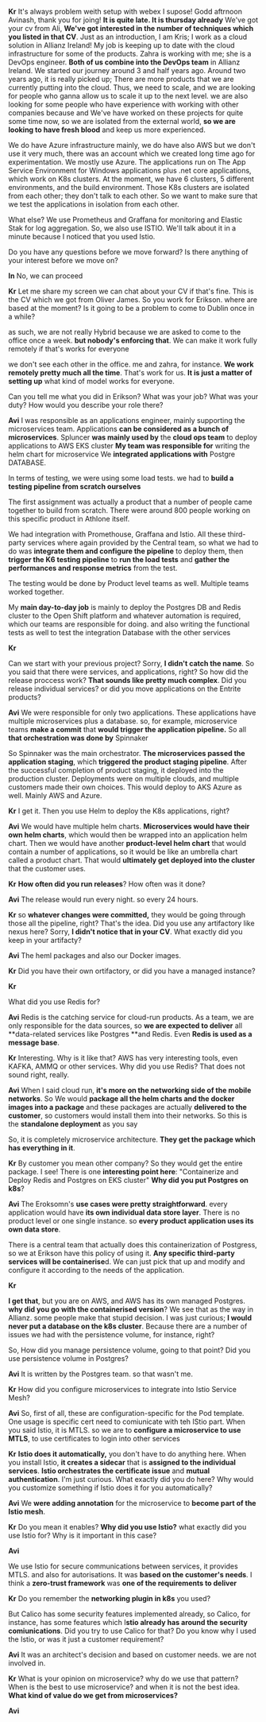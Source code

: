 **Kr**
It's always problem weith setup with webex I supose!
Godd aftrnoon Avinash, thank you for joing! **It is quite late. It is thursday already**
We've got your cv from Ali, **We've got interested in the number of techniques which you listed in that CV**.
Just as an introduction, I am Kris; I work as a cloud solution in Allianz Ireland!
My job is keeping up to date with the cloud infrastructure for some of the products. Zahra is working with me; she is a DevOps engineer. 
**Both of us combine into the DevOps team** in Allianz Ireland. We started our journey around 3 and half years ago. 
Around two years ago, it is really picked up; 
There are more products that we are currently putting into the cloud. Thus, we need to scale, and we are looking for people who ganna allow us to
scale it up to the next level. we are also looking for some people who have experience with working with other companies because and We've have worked on these projects for quite some time now, so we are isolated from the external world, **so we are looking to have fresh blood** and keep us more experienced.




We do have Azure infrastructure mainly,  we do have also AWS but we don't use it very much, there was an account which we created long time ago for experimentation.
We mostly use Azure. The applications run on The App Service Environment for Windows applications plus .net core applications, which work on K8s clusters.
At the moment, we have 6 clusters, 5 different environments, and the build environment. Those K8s clusters are isolated from each other; they don't talk to each other.
So we want to make sure that we test the applications in isolation from each other.


What else? We use Prometheus and Graffana for monitoring and Elastic Stak for log aggregation. So, we also use ISTIO. We'll talk about it in a minute because I noticed that you used Istio.


Do you have any questions before we move forward? Is there anything of your interest before we move on?

**In**
No, we can proceed

**Kr**
Let me share my screen we can chat about your CV if that's fine.
This is the CV which we got from Oliver James.
So you work for Erikson. 
where are based at the moment? Is it going to be a problem to come to Dublin once in a while?


as such, we are not really Hybrid because we are asked to come to the office once a week. **but nobody's enforcing that**. We can make it work fully remotely if that's works for everyone

we don't see each other in the office. me and zahra, for instance. **We work remotely pretty much all the time**. That's work for us. 
**It is just a matter of setting up** what kind of model works for everyone.

Can you tell me what you did in Erikson? What was your job? What was your duty? How would you describe your role there?

**Avi**
I was responsible as an applications engineer, mainly supporting the microservices team.
Applications **can be considered as a bunch of microservices**.
Spluncer **was mainly used by** the **cloud ops team** to deploy applications to AWS EKS cluster
**My team was responsible for** writing the helm chart for microservice
We **integrated applications with** Postgre DATABASE.

In terms of testing, we were using some load tests. we had to **build a testing pipeline from scratch ourselves** 

The first assignment was actually a product that a number of people came together to build from scratch. There were around 800 people working on this specific product in Athlone itself.

We had integration with Promethouse, Graffana and Istio. All these third-party services where again provided by the Central team, so what we had to do was **integrate them and configure the pipeline**
to deploy them, then **trigger the K6 testing pipeline** to **run the load tests** and **gather the performances and response metrics** from the test.

The testing would be done by Product level teams as well. Multiple teams worked together.

My **main day-to-day job** is mainly to deploy the Postgres DB and Redis cluster to the Open Shift platform and whatever automation is required, which our teams are responsible for doing.
and also writing the functional tests as well to test the integration Database with the other services




**Kr**


Can we start with your previous project? Sorry, **I didn't catch the name**.
So you said that there were services, and applications, right? So how did the release proccess work? **That sounds like pretty much complex**. 
Did you release individual services? or did you move applications on the Entrite products?



**Avi**
We were responsible for only two applications. These applications have multiple microservices plus a database. so, for example, microservice teams **make a commit**
that **would trigger the application pipeline.** So all **that orchestration was done by** Spinnaker

So Spinnaker was the main orchestrator. **The microservices passed the application staging**, which **triggered the product staging pipeline**. After the successful completion of product staging, it deployed into the production cluster. Deployments were on multiple clouds, and multiple customers made their own choices. 
This would deploy to AKS Azure as well.
Mainly AWS and Azure.

**Kr**
I get it. Then you use Helm to deploy the K8s applications, right?

**Avi**
We would have multiple helm charts. **Microservices would have their own helm charts**, which would then be wrapped into an application helm chart.
Then we would have another **product-level helm chart** that would contain a number of applications, so it would be like an umbrella chart called a product chart.
That would **ultimately get deployed into the cluster** that the customer uses.


**Kr**
**How often did you run releases**? How often was it done?


**Avi**
The release would run every night. so every 24 hours.

**Kr**
so **whatever changes were committed,** they would be going through those all the pipeline, right? That's the idea.
Did you use any artifactory like nexus here?
Sorry, **I didn't notice that in your CV**.
What exactly did you keep in your artifacty?

**Avi**
The heml packages and also our Docker images.


**Kr**
Did you have their own ortifactory, or did you have a managed instance?

**Kr**

What did you use Redis for?



**Avi**
Redis is the catching service for cloud-run products. As a team, we are only responsible for the data sources, so **we are expected to deliver** all **data-related services like Postgres **and Redis.
Even **Redis is used as a message base**.



**Kr**
Interesting. Why is it like that? AWS has very interesting tools, even KAFKA, AMMQ or other services. Why did you use Redis? That does not sound right, really.

 
**Avi**
When I said cloud run, **it's more on the networking side of the mobile networks**. So We would **package all the helm charts and the docker images into a package** and these  packages are 
actually **delivered to the customer**, so customers would install them into their networks.
So this is the **standalone deployment** as you say

So, it is completely microservice architecture. **They get the package which has everything in it**.


**Kr**
By customer you mean other company? So they would get the entire package. I see!
There is one **interesting point here**: "Containerize and Deploy Redis and Postgres on EKS cluster" **Why did you put Postgres on k8s**?


**Avi**
The Eroksomn's **use cases were pretty straightforward**. every application would have **its own individual data store layer**.
There is no product level or one single instance. so **every product application uses its own data store**.

There is a central team that actually does this containerization of Postgress, so we at Erikson have this policy of using it. **Any specific third-party services will be containerise**d. We can just pick that up and modify and configure it according to the needs of the application.


**Kr**

**I get that**, but you are on AWS, and AWS has its own managed Postgres. **why did you go with the containerised version**?
We see that as the way in Allianz. some people make that stupid decision. I was just curious; **I would never put a database on the k8s cluster**. Because there are a number of issues we had with the persistence volume, for instance, right?

So, How did you manage persistence volume, going to that point?
Did you use persistence volume in Postgres?

**Avi**
It is written by the Postgres team. so that wasn't me.

**Kr**
How did you configure microservices to integrate into Istio Service Mesh?

**Avi**
So, first of all, these are configuration-specific for the Pod template. One usage is specific cert need to comiunicate with teh IStio part.
When you said Istio, it is MTLS. so we are to **configure a microservice to use MTLS**, to use certificates to login into other services

**Kr**
**Istio does it automatically,** you don't have to do anything here.
When you install Istio, **it creates a sidecar** that is **assigned to the individual services**. **Istio orchestrates the certificate issue** and **mutual authentication**.
I'm just curious. What exactly did you do here? Why would you customize something if Istio does it for you automatically?


**Avi**
 We **were adding annotation** for the microservice to **become part of the Istio mesh**.

**Kr**
Do you mean it enables?
**Why did you use Istio?** what exactly did you use Istio for? Why is it important in this case?


**Avi**

We use Istio for secure communications between services, it provides MTLS.  and also for autorisations.
It was **based on the customer's needs**. I think a **zero-trust framework** was **one of the requirements to deliver**

**Kr**
Do you remember the **networking plugin in k8s** you used?

But Calico has some security features implemented already, so Calico, for instance, has some features which I**stio already has around the security comiunications**.
Did you try to use Calico for that? Do you know why I used the Istio, or was it just a customer requirement?

**Avi**
It was an architect's decision and based on customer needs. we are not involved in.

**Kr**
What is your opinion on microservice? why do we use that pattern?
When is the best to use microservice? and when it is not the best idea.
**What kind of value do we get from microservices?**


**Avi**



